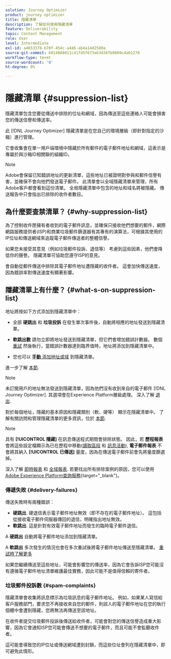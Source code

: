 ```yaml
---
solution: Journey Optimizer
product: journey optimizer
title: 隱藏清單
description: 了解如何使用隱藏清單
feature: Deliverability
topic: Content Management
role: User
level: Intermediate
exl-id: a4653378-b70f-454c-a446-ab4a14d2580a
source-git-commit: 6014088011c41fd5f673eb3d36fb0609c4a01270
workflow-type: tm+mt
source-wordcount: '0'
ht-degree: 0%

---
```


# 隱藏清單 {#suppression-list}

隱藏清單包含您要從傳送中排除的位址和網域，因為傳送至這些連絡人可能會損害您的傳送信譽和傳送率。

此 [!DNL Journey Optimizer] 隱藏清單是在您自己的環境層級（即針對指定的沙箱）進行管理。

它會收集會在單一用戶端環境中隱藏於所有郵件的電子郵件地址和網域，這表示是專屬於與沙箱ID相關聯的組織ID。

>[!NOTE]
>
>Adobe會保留已知錯誤地址的更新清單，這些地址已被證明對參與和郵件信譽有害，並確保不會向他們發送電子郵件。 此清單會以全域隱藏清單來管理，所有Adobe客戶都會看到這份清單。 全局隱藏清單中包含的地址和域名將被隱藏。 傳送報告中只會指出已排除的收件者數目。

## 為什麼要查禁清單？ {#why-suppression-list}

為了控制收件匣擁有者收到的電子郵件訊息，並確保只接收他們想要的郵件，網際網路服務提供者(ISP)和商業垃圾郵件篩選器有其專有的演算法，可根據其使用的IP位址和傳送網域來追蹤電子郵件傳送者的整體信譽。

如果您未接受其意見（例如垃圾郵件投訴、退信等） 考慮到這些因素，他們會降低你的聲譽。 隱藏清單可協助您遵守ISP的意見。

會自動從郵件傳送中排除其電子郵件地址遭隱藏的收件者。 這會加快傳送速度，因為錯誤率對傳送速度有顯著影響。

## 隱藏清單上有什麼？ {#what-s-on-suppression-list}

地址將按如下方式添加到隱藏清單中：

* 全部 **硬跳出** 和 **垃圾投訴** 在發生單次事件後，自動將相應的地址發送到隱藏清單。

* **軟跳出數** 請勿立即將地址發送到隱藏清單，但它們會增加錯誤計數器。 數個 [重試](../configuration/retries.md) 然後執行，當錯誤計數器達到臨界值時，地址將添加到隱藏清單中。

* 您也可以 [**手動** 添加地址或域](../configuration/manage-suppression-list.md#add-addresses-and-domains) 到隱藏清單。

進一步了解 [本節](#delivery-failures).

>[!NOTE]
>
>未訂閱用戶的地址無法發送到隱藏清單，因為他們沒有收到來自的電子郵件 [!DNL Journey Optimizer]. 其選項會在Experience Platform層級處理。 深入了解 [退出](../privacy/opt-out.md).

對於每個地址，隱藏的基本原因和隱藏類別（軟、硬等） 顯示在隱藏清單中。 了解有關訪問和管理隱藏清單的更多資訊，位於 [本節](../configuration/manage-suppression-list.md).

>[!NOTE]
>
>具有 **[!UICONTROL 隱藏]** 在訊息傳送程式期間會排除狀態。 因此，若 **歷程報表** 會將這些設定檔顯示為已在歷程中移動([讀取區段](../building-journeys/read-segment.md) 和 [訊息活動](../building-journeys/journeys-message.md)), **電子郵件報表** 不會將其納入 **[!UICONTROL 已傳送]** 量度，因為在傳送電子郵件前會先將量度篩選掉。
>
>深入了解 [即時報表](../reports/live-report.md) 和 [全域報表](../reports/global-report.md). 若要找出所有排除案例的原因，您可以使用 [Adobe Experience Platform查詢服務](https://experienceleague.adobe.com/docs/experience-platform/query/api/getting-started.html){target=&quot;_blank&quot;}。

### 傳遞失敗 {#delivery-failures}

傳送失敗時有兩種錯誤：

* **硬跳出**. 硬退信表示電子郵件地址無效（即不存在的電子郵件地址）。 這包括從接收電子郵件伺服器傳回的退信，明確指出地址無效。
* **軟跳出**. 這是針對有效電子郵件地址而發生的臨時電子郵件退信。

A **硬跳出** 自動將電子郵件地址添加到隱藏清單。

A **軟跳出** <!--or an **ignored** error--> 多次發生的情況也會在多次重試後將電子郵件地址傳送至隱藏清單。 [重試時了解更多](../configuration/retries.md)

如果您繼續傳送至這些地址，可能會影響您的傳送率，因為它會告訴ISP您可能沒有遵循電子郵件地址清單維護最佳實務，因此可能不是值得信賴的寄件者。

### 垃圾郵件投訴數 {#spam-complaints}

隱藏清單會收集將訊息標示為垃圾訊息的電子郵件地址。 例如，如果某人寫信給客戶服務部門，要求您不再接收來自您的郵件，則該人的電子郵件地址在您的執行個體中會遭到隱藏，您將無法再傳送至該地址。

在收件者提交垃圾郵件投訴後傳送給收件者，可能會對您的傳送信譽造成重大影響，因為它會通知ISP您可能會傳送不想要的電子郵件，而且可能不會監聽收件者。

這可能會導致您的IP位址或傳送網域遭到封鎖，而這些位址會列在隱藏清單中，即可避免此情形。
